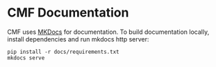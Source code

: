 # CMF Documentation

CMF uses [MKDocs](https://www.mkdocs.org/) for documentation. To build documentation locally, install dependencies
and run mkdocs http server:

```shell
pip install -r docs/requirements.txt
mkdocs serve
```

